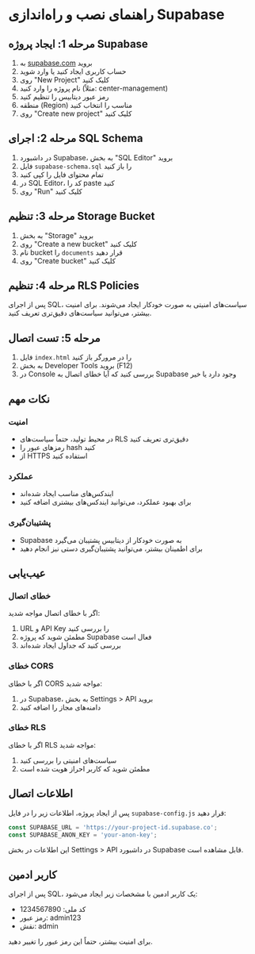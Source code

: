 # راهنمای نصب و راه‌اندازی Supabase

## مرحله 1: ایجاد پروژه Supabase

1. به [supabase.com](https://supabase.com) بروید
2. حساب کاربری ایجاد کنید یا وارد شوید
3. روی "New Project" کلیک کنید
4. نام پروژه را وارد کنید (مثلاً: center-management)
5. رمز عبور دیتابیس را تنظیم کنید
6. منطقه (Region) مناسب را انتخاب کنید
7. روی "Create new project" کلیک کنید

## مرحله 2: اجرای SQL Schema

1. در داشبورد Supabase، به بخش "SQL Editor" بروید
2. فایل `supabase-schema.sql` را باز کنید
3. تمام محتوای فایل را کپی کنید
4. در SQL Editor، کد را paste کنید
5. روی "Run" کلیک کنید

## مرحله 3: تنظیم Storage Bucket

1. به بخش "Storage" بروید
2. روی "Create a new bucket" کلیک کنید
3. نام bucket را `documents` قرار دهید
4. روی "Create bucket" کلیک کنید

## مرحله 4: تنظیم RLS Policies

پس از اجرای SQL، سیاست‌های امنیتی به صورت خودکار ایجاد می‌شوند. برای امنیت بیشتر، می‌توانید سیاست‌های دقیق‌تری تعریف کنید.

## مرحله 5: تست اتصال

1. فایل `index.html` را در مرورگر باز کنید
2. به بخش Developer Tools بروید (F12)
3. در Console بررسی کنید که آیا خطای اتصال به Supabase وجود دارد یا خیر

## نکات مهم

### امنیت
- در محیط تولید، حتماً سیاست‌های RLS دقیق‌تری تعریف کنید
- رمزهای عبور را hash کنید
- از HTTPS استفاده کنید

### عملکرد
- ایندکس‌های مناسب ایجاد شده‌اند
- برای بهبود عملکرد، می‌توانید ایندکس‌های بیشتری اضافه کنید

### پشتیبان‌گیری
- Supabase به صورت خودکار از دیتابیس پشتیبان می‌گیرد
- برای اطمینان بیشتر، می‌توانید پشتیبان‌گیری دستی نیز انجام دهید

## عیب‌یابی

### خطای اتصال
اگر با خطای اتصال مواجه شدید:
1. URL و API Key را بررسی کنید
2. مطمئن شوید که پروژه Supabase فعال است
3. بررسی کنید که جداول ایجاد شده‌اند

### خطای CORS
اگر با خطای CORS مواجه شدید:
1. در Supabase، به بخش Settings > API بروید
2. دامنه‌های مجاز را اضافه کنید

### خطای RLS
اگر با خطای RLS مواجه شدید:
1. سیاست‌های امنیتی را بررسی کنید
2. مطمئن شوید که کاربر احراز هویت شده است

## اطلاعات اتصال

پس از ایجاد پروژه، اطلاعات زیر را در فایل `supabase-config.js` قرار دهید:

```javascript
const SUPABASE_URL = 'https://your-project-id.supabase.co';
const SUPABASE_ANON_KEY = 'your-anon-key';
```

این اطلاعات در بخش Settings > API در داشبورد Supabase قابل مشاهده است.

## کاربر ادمین

پس از اجرای SQL، یک کاربر ادمین با مشخصات زیر ایجاد می‌شود:

- کد ملی: 1234567890
- رمز عبور: admin123
- نقش: admin

برای امنیت بیشتر، حتماً این رمز عبور را تغییر دهید.